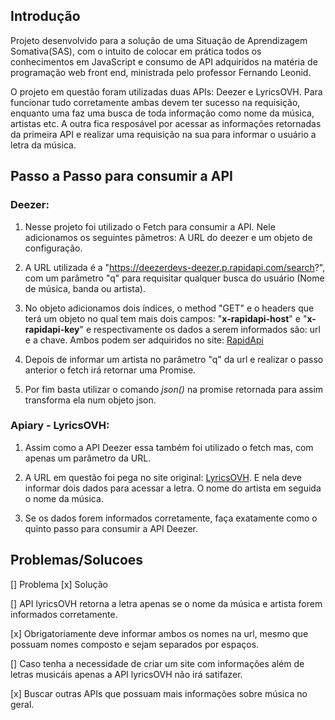 ## Introdução

Projeto desenvolvido para a solução de uma Situação de Aprendizagem Somativa(SAS), com o intuito de colocar em prática todos os conhecimentos em JavaScript e consumo de API adquiridos na matéria de programação web front end, ministrada pelo professor Fernando Leonid.

O projeto em questão foram utilizadas duas APIs: Deezer e LyricsOVH. Para funcionar tudo corretamente ambas devem ter sucesso na requisição, enquanto uma faz uma busca de toda informação como nome da música, artistas etc. A outra fica resposável por acessar as informações retornadas da primeira API e realizar uma requisição na sua para informar o usuário a letra da música.



## Passo a Passo para consumir a API

### Deezer:

1. Nesse projeto foi utilizado o Fetch para consumir a API. Nele adicionamos os seguintes pâmetros: A URL do deezer e um objeto de configuração.

2. A URL utilizada é a "https://deezerdevs-deezer.p.rapidapi.com/search?", com um parâmetro "q" para requisitar qualquer busca do usuário (Nome de música, banda ou artista).

3. No objeto adicionamos dois índices, o method "GET" e o headers que terá um objeto no qual tem mais dois campos: "**x-rapidapi-host**" e "**x-rapidapi-key**" e respectivamente os dados a serem informados são: url e a chave. Ambos podem ser adquiridos no site: [RapidApi](https://rapidapi.com/deezerdevs/api/deezer-1)

4. Depois de informar um artista no parâmetro "q" da url e realizar o passo anterior o fetch irá retornar uma Promise.

5. Por fim basta utilizar o comando _json()_ na promise retornada para assim transforma ela num objeto json.

### Apiary - LyricsOVH:

1. Assim como a API Deezer essa também foi utilizado o fetch mas, com apenas um parâmetro da URL.

2. A URL em questão foi pega no site original: [LyricsOVH](https://api.lyrics.ovh/v1/artist/title). E nela deve informar dois dados para acessar a letra. O nome do artista em seguida o nome da música.

3. Se os dados forem informados corretamente, faça exatamente como o quinto passo para consumir a API Deezer.

## Problemas/Solucoes

[] Problema
[x] Solução

[] API lyricsOVH retorna a letra apenas se o nome da música e artista forem informados corretamente.

[x] Obrigatoriamente deve informar ambos os nomes na url, mesmo que possuam nomes composto e sejam separados por espaços.

[] Caso tenha a necessidade de criar um site com informações além de letras musicáis apenas a API lyricsOVH não irá satifazer.

[x] Buscar outras APIs que possuam mais informações sobre música no geral. 
